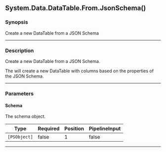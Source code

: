 System.Data.DataTable.From.JsonSchema()
---------------------------------------

### Synopsis
Create a new DataTable from a JSON Schema

---

### Description

Create a new DataTable from a JSON Schema.

The will create a new DataTable with columns based on the properties of the JSON Schema.

---

### Parameters
#### **Schema**
The schema object.

|Type        |Required|Position|PipelineInput|
|------------|--------|--------|-------------|
|`[PSObject]`|false   |1       |false        |

---
